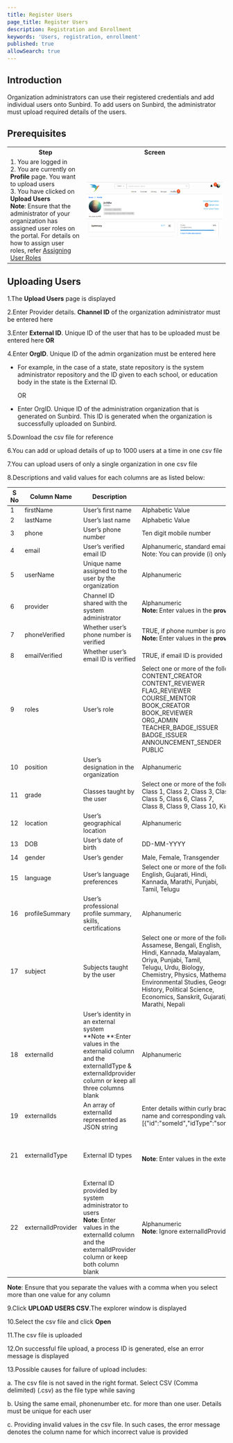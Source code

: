 ```yaml
---
title: Register Users
page_title: Register Users
description: Registration and Enrollment
keywords: 'Users, registration, enrollment'
published: true
allowSearch: true
---
```

## Introduction

Organization administrators can use their registered credentials and add individual users onto Sunbird. To add users on Sunbird, the administrator must upload required details of the users.

## Prerequisites
<table>
  <tr>
    <th style="width:35%;">Step</th>
    <th style="width:65%;">Screen</th>
  </tr>
  <tr>
    <td>1. You are logged in <br>2. You are currently on <strong>Profile</strong> page. You want to upload users <br>3. You have clicked on <b>Upload Users</b> <br><b>Note</b>: Ensure that the administrator of your organization has assigned user roles on the portal. For details on how to assign user roles, refer <a href="features-documentation/admin_assigning_users" target="_blank">Assigning User Roles</a>
      </td>
      <td><img src="features-documentation/images/upldusr_prereqsite.png"></td>
  </tr>
    </table>

## Uploading Users

1.The **Upload Users** page is displayed

2.Enter Provider details. **Channel ID** of the organization administrator must be entered here

3.Enter **External ID**. Unique ID of the user that has to be uploaded must be entered here **OR**

4.Enter **OrgID**. Unique ID of the admin organization must be entered here
    
- For example, in the case of a state, state repository is the system administrator repository and the ID given to each school, or education body in the state is the External ID. 

  OR

- Enter OrgID. Unique ID of the administration organization that is generated on Sunbird. This ID is generated when the organization is successfully uploaded on Sunbird.
      
5.Download the csv file for reference

6.You can add or upload details of up to 1000 users at a time in one csv file

7.You can upload users of only a single organization in one csv file

8.Descriptions and valid values for each columns are as listed below:


S No| Column Name | Description | Valid Value | Field Type
----|-------------|-------------|-------------|-------------
1 |firstName  |User’s first name  |Alphabetic Value |Mandatory  
2 |lastName |User’s last name |Alphabetic Value  |Optional 
3 |phone|User’s phone number |Ten digit mobile number |Optional 
4 |email  |User’s verified email ID |Alphanumeric, standard email ID format <br>Note: You can provide (i) only the phone number, (ii) only email or (iii) both email and phone number|Mandatory
5 |userName |Unique name assigned to the user by the organization |Alphanumeric |Mandatory
6 |provider |Channel ID shared with the system administrator|Alphanumeric <br>**Note:** Enter values in the **provider** column and the **phoneVerified** column or keep both columns blank |Conditional
7 |phoneVerified  |Whether user’s phone number is verified   |TRUE, if phone number is provided <br>**Note:** Enter values in the **provider** column and the **phoneVerified** column or keep both columns blank |Conditional
8| emailVerified |Whether user’s email ID is verified |TRUE, if email ID is provided | Optional
9|roles| User’s role |Select one or more of the following roles:<br>CONTENT_CREATOR <br>CONTENT_REVIEWER <br>FLAG_REVIEWER <br>COURSE_MENTOR<br>BOOK_CREATOR<br>BOOK_REVIEWER<br>ORG_ADMIN<br>TEACHER_BADGE_ISSUER<br>BADGE_ISSUER<br> ANNOUNCEMENT_SENDER <br>PUBLIC | Optional
10|position | User’s designation in the organization |Alphanumeric |Optional
11| grade |Classes taught by the user | Select one or more of the following grades:<br> Class 1, Class 2, Class 3, Class 4,<br> Class 5, Class 6, Class 7,<br> Class 8, Class 9, Class 10, Kindergarten, Other | Optional
12| location |User’s geographical location |Alphanumeric |Optional
13| DOB |User’s date of birth |DD-MM-YYYY |Optional
14| gender | User’s gender |Male, Female, Transgender | Optional
15| language| User’s language preferences |Select one or more of the following language: <br>English, Gujarati, Hindi, <br>Kannada, Marathi, Punjabi, <br> Tamil, Telugu |Optional
16|profileSummary |User’s professional profile summary, skills, certifications |Alphanumeric |Optional
17|subject |Subjects taught by the user|Select one or more of the following subject:<br>Assamese, Bengali, English, <br>Hindi, Kannada, Malayalam,<br> Oriya, Punjabi, Tamil, <br>Telugu, Urdu, Biology, <br>Chemistry, Physics, Mathematics, <br>Environmental Studies, Geography, <br>History, Political Science, <br> Economics, Sanskrit, Gujarati,<br> Marathi, Nepali |Optional
18|externalId |User’s identity in an external system <br>**Note **:Enter values in the externalid column and the externalIdType & externalIdprovider column or keep all three columns blank |Alphanumeric |Optional
19| externalIds | An array of externalId represented as JSON string| Enter details within curly brackets in double quotes. Separate each detail with a comma, and, detail name and corresponding value with a colon (:). For example; [{"id":"someId","idType":"someIdType","provider":"someProvider",”operation":"ADD,EDIT,REMOVE”}] |Optional
21|externalIdType |External ID types |<br>**Note**: Enter values in the externalId column and the externalIdType column or keep both column blank | Alphanumeric <br>Note: Ignore externalIdType, if userName is already provided|Conditional
22| externalIdProvider |External ID provided by system administrator to users<br>**Note**: Enter values in the externalId column and the externalIdProvider column or keep both column blank |Alphanumeric<br>**Note**: Ignore externalIdProvider, if userName is already provided |Conditional

**Note**: Ensure that you separate the values with a comma when you select more than one value for any column

9.Click **UPLOAD USERS CSV**.The explorer window is displayed

10.Select the csv file and click **Open**

11.The csv file is uploaded

12.On successful file upload, a process ID is generated, else an error message is displayed

13.Possible causes for failure of upload includes:

  a. The csv file is not saved in the right format. Select CSV (Comma delimited) (.csv) as the file type while saving 
  
  b. Using the same email, phonenumber etc. for more than one user. Details must be unique for each user
  
  c. Providing invalid values in the csv file. In such cases, the error message denotes the column name for which incorrect value is provided
